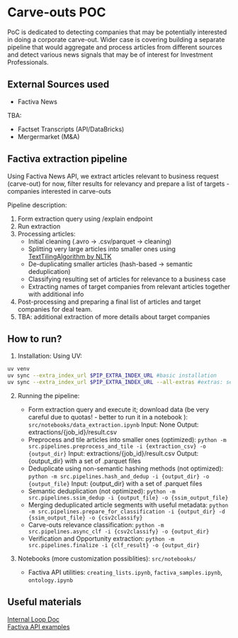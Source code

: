 # Carve-outs POC

PoC is dedicated to detecting companies that may be potentially interested in doing a corporate carve-out.
Wider case is covering building a separate pipeline that would aggregate and process articles from different sources and detect various news signals that may be of interest for Investment Professionals.

## External Sources used

* Factiva News

TBA:

* Factset Transcripts (API/DataBricks)
* Mergermarket (M&A)

## Factiva extraction pipeline

Using Factiva News API, we extract articles relevant to business request (carve-out) for now, filter results for relevancy and prepare a list of targets - companies interested in carve-outs

Pipeline description:  

1. Form extraction query using /explain endpoint
2. Run extraction
3. Processing articles:
    * Initial cleaning (.avro -> .csv/parquet -> cleaning)
    * Splitting very large articles into smaller ones using [TextTilingAlgorithm by NLTK](https://www.nltk.org/api/nltk.tokenize.texttiling.html)
    * De-duplicating smaller articles (hash-based -> semantic deduplication)
    * Classifying resulting set of articles for relevance to a business case
    * Extracting names of target companies from relevant articles together with additional info
4. Post-processing and preparing a final list of articles and target companies for deal team.
5. TBA: additional extraction of more details about target companies

## How to run?

1. Installation:
Using UV:

```bash
uv venv  
uv sync --extra_index_url $PIP_EXTRA_INDEX_URL #basic installation
uv sync --extra_index_url $PIP_EXTRA_INDEX_URL --all-extras #extras: semantic similarity; jupyter
```

2. Running the pipeline:
    * Form extraction query and execute it; download data (be very careful due to quotas! - better to run it in a notebook ): `src/notebooks/data_extraction.ipynb`
        Input: None
        Output: extractions/{job_id}/result.csv
    * Preprocess and tile articles into smaller ones (optimized): `python -m src.pipelines.preprocess_and_tile -i {extraction_csv} -o {output_dir}`
        Input: extractions/{job_id}/result.csv
        Output: {output_dir} with a set of .parquet files
    * Deduplicate using non-semantic hashing methods (not optimized): `python -m src.pipelines.hash_and_dedup -i {output_dir} -o {output_file}`
        Input: {output_dir} with a set of .parquet files
    * Semantic deduplication (not optimized): `python -m src.pipelines.ssim_dedup -i {output_file} -o {ssim_output_file}`
    * Merging deduplicated article segments with useful metadata: `python -m src.pipelines.prepare_for_classification -i {output_dir} -d {ssim_output_file} -o {csv2classify}`
    * Carve-outs relevance classification: `python -m src.pipelines.async_clf -i {csv2classify} -o {output_dir}`
    * Verification and Opportunity extraction: `python -m src.pipelines.finalize -i {clf_result} -o {output_dir}`

3. Notebooks (more customization possiblities): `src/notebooks/`
    * Factiva API utilities: `creating_lists.ipynb`, `factiva_samples.ipynb`, `ontology.ipynb`

## Useful materials

[Internal Loop Doc](TBA)  
[Factiva API examples](https://developer.dowjones.com/documents/site-docs-getting_started-postman_collections_and_python_notebooks-python_notebooks)
